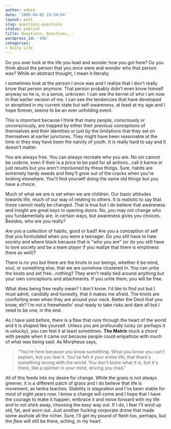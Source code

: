 ```yaml
---
author: admin
date: '2005-04-01 23:34:54'
layout: post
slug: questions-questions
status: publish
title: Questions, Questions...
wordpress_id: '436'
categories:
- Daily Life
---
```

<p>Do you ever look at the life you lead and wonder how you got here? Do you 
think about the person that you once were and wonder who that person was? While 
an abstract thought, I mean it literally.</p>
<p>I sometimes look at the person I once was and I realize that I don&#39;t really 
know that person anymore. That person probably didn&#39;t even know himself anyway 
so he is, in a sense, unknown. I can see the kernel of who I am now in that 
earlier version of me. I can see the tendencies that have developed or atrophied 
in my current state but self-awareness, at least at my age and I hope forever, 
seems to be an ever unfolding event.</p>
<p>This is important because I think that many people, consciously or 
unconsciously, are trapped by either their previous conceptions of themselves 
and their identities or just by the limitations that they set on themselves at 
earlier junctures. They might have been reasonable at the time or they may have 
been the naivity of youth. It is really hard to say and it doesn&#39;t matter.</p>
<p>You are always free. You can always recreate who you are. No sin cannot be 
undone, even if their is a price to be paid for all actions...call it karma or 
just results but you aren&#39;t imprisoned by these things. Sure, habits are 
extremely hardy weeds and they&#39;ll grow out of the cracks when you&#39;re looking 
elsewhere. You&#39;ll find yourself doing the same old things but you have a choice.</p>
<p>Much of what we are is set when we are children. Our basic attitudes towards 
life, much of our way of relating to others. It is realistic to say that these 
cannot really be changed. That is true but I do believe that awareness and 
insight are great keys to opening doors. No, you may not change who you 
fundamentally are, in certain ways, but awareness gives you choices. Besides, 
who are you really?</p>
<p>Are you a collection of habits, good or bad? Are you a conception of self 
that you formulated when you were a teenager. Do you still have to hate society 
and where black because that is &quot;who you are&quot; (or do you still have to love 
society and be a team player if you realize that there is emptiness there as 
well)?</p>
<p>There is no you but there are the knots in our beings, whether it be mind, 
soul, or something else, that we are somehow clustered in. You can untie the 
knots and set free...nothing? They aren&#39;t really tied around anything but your 
own conceptions and attachments. If you untie them, you will be free.</p>
<p>What does being free really mean? I don&#39;t know. I&#39;d like to find out but I 
must admit, candidly and honestly, that it makes me afraid. The knots are 
comforting even when they are around your neck. Better the Devil that you know, 
eh? I&#39;m not a freewheelin&#39; soul ready to take risks and dare all but I need to 
be one, in the end. </p>
<p>As I have said before, there is a flaw that runs through the heart of the 
world and it is shaped like yourself. Unless you are profoundly lucky (or 
perhaps it is unlucky), you can feel it at least sometimes. <b>The Matrix</b> 
stuck a chord with people when it came out because people could empathize with 
much of what was being said. As Morpheus says,</p>
<blockquote>
	<p>&quot;You&#39;re here because you know something. What you know you can&#39;t explain, 
	but you feel it. You&#39;ve felt it your entire life, that there&#39;s something 
	wrong with the world. You don&#39;t know what it is, but it&#39;s there, like a 
	splinter in your mind, driving you mad.&quot;</p>
</blockquote>
<p>All of this feeds into my desire for change. While the grass is not always 
greener, it is a different patch of grass and I do believe that life is 
movement, as tantra teaches. Stability is stagnation and I&#39;ve been stable for 
most of eight years now. I know a change will come and I hope that I have the 
courage to make it happen, embrace it and move forward with my life and to not 
shirk away, choosing the easy way out. If I do, I fear I&#39;ll wind up old, fat, 
and worn out. Just another fucking corporate drone that made some asshole all 
the richer. Sure, I&#39;ll get my pound of flesh too, perhaps, but the <i>flaw</i> 
will still be there, aching, in my heart.</p>
